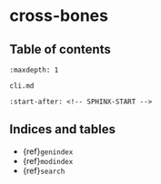 # cross-bones

## Table of contents

```{toctree}
:maxdepth: 1

cli.md

```

```{include} ../README.md
:start-after: <!-- SPHINX-START -->
```

## Indices and tables

- {ref}`genindex`
- {ref}`modindex`
- {ref}`search`
